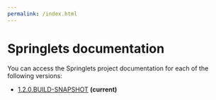 ```yaml
---
permalink: /index.html
---
```

# Springlets documentation

You can access the Springlets project documentation for each of the following versions:

* [1.2.0.BUILD-SNAPSHOT](1.2.0.BUILD-SNAPSHOT/index.html) **(current)**
